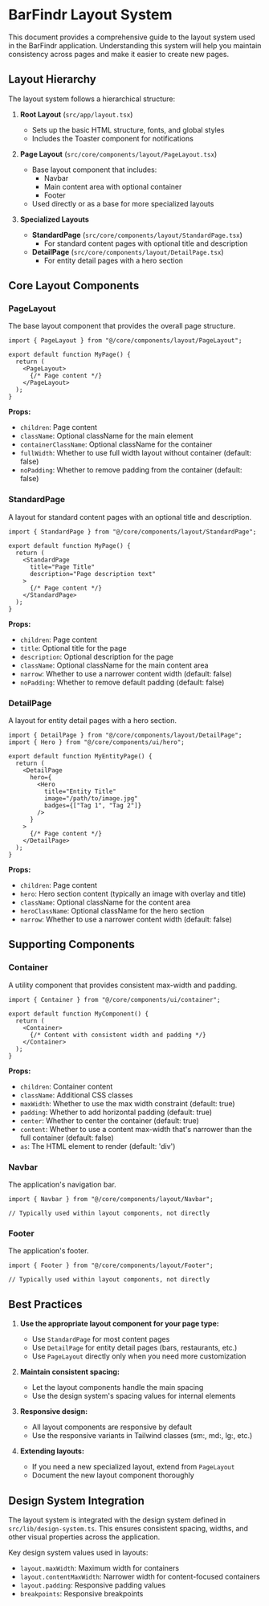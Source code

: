 # BarFindr Layout System

This document provides a comprehensive guide to the layout system used in the BarFindr application. Understanding this system will help you maintain consistency across pages and make it easier to create new pages.

## Layout Hierarchy

The layout system follows a hierarchical structure:

1. **Root Layout** (`src/app/layout.tsx`)
   - Sets up the basic HTML structure, fonts, and global styles
   - Includes the Toaster component for notifications

2. **Page Layout** (`src/core/components/layout/PageLayout.tsx`)
   - Base layout component that includes:
     - Navbar
     - Main content area with optional container
     - Footer
   - Used directly or as a base for more specialized layouts

3. **Specialized Layouts**
   - **StandardPage** (`src/core/components/layout/StandardPage.tsx`)
     - For standard content pages with optional title and description
   - **DetailPage** (`src/core/components/layout/DetailPage.tsx`)
     - For entity detail pages with a hero section

## Core Layout Components

### PageLayout

The base layout component that provides the overall page structure.

```tsx
import { PageLayout } from "@/core/components/layout/PageLayout";

export default function MyPage() {
  return (
    <PageLayout>
      {/* Page content */}
    </PageLayout>
  );
}
```

**Props:**
- `children`: Page content
- `className`: Optional className for the main element
- `containerClassName`: Optional className for the container
- `fullWidth`: Whether to use full width layout without container (default: false)
- `noPadding`: Whether to remove padding from the container (default: false)

### StandardPage

A layout for standard content pages with an optional title and description.

```tsx
import { StandardPage } from "@/core/components/layout/StandardPage";

export default function MyPage() {
  return (
    <StandardPage
      title="Page Title"
      description="Page description text"
    >
      {/* Page content */}
    </StandardPage>
  );
}
```

**Props:**
- `children`: Page content
- `title`: Optional title for the page
- `description`: Optional description for the page
- `className`: Optional className for the main content area
- `narrow`: Whether to use a narrower content width (default: false)
- `noPadding`: Whether to remove default padding (default: false)

### DetailPage

A layout for entity detail pages with a hero section.

```tsx
import { DetailPage } from "@/core/components/layout/DetailPage";
import { Hero } from "@/core/components/ui/hero";

export default function MyEntityPage() {
  return (
    <DetailPage
      hero={
        <Hero
          title="Entity Title"
          image="/path/to/image.jpg"
          badges={["Tag 1", "Tag 2"]}
        />
      }
    >
      {/* Page content */}
    </DetailPage>
  );
}
```

**Props:**
- `children`: Page content
- `hero`: Hero section content (typically an image with overlay and title)
- `className`: Optional className for the content area
- `heroClassName`: Optional className for the hero section
- `narrow`: Whether to use a narrower content width (default: false)

## Supporting Components

### Container

A utility component that provides consistent max-width and padding.

```tsx
import { Container } from "@/core/components/ui/container";

export default function MyComponent() {
  return (
    <Container>
      {/* Content with consistent width and padding */}
    </Container>
  );
}
```

**Props:**
- `children`: Container content
- `className`: Additional CSS classes
- `maxWidth`: Whether to use the max width constraint (default: true)
- `padding`: Whether to add horizontal padding (default: true)
- `center`: Whether to center the container (default: true)
- `content`: Whether to use a content max-width that's narrower than the full container (default: false)
- `as`: The HTML element to render (default: 'div')

### Navbar

The application's navigation bar.

```tsx
import { Navbar } from "@/core/components/layout/Navbar";

// Typically used within layout components, not directly
```

### Footer

The application's footer.

```tsx
import { Footer } from "@/core/components/layout/Footer";

// Typically used within layout components, not directly
```

## Best Practices

1. **Use the appropriate layout component for your page type:**
   - Use `StandardPage` for most content pages
   - Use `DetailPage` for entity detail pages (bars, restaurants, etc.)
   - Use `PageLayout` directly only when you need more customization

2. **Maintain consistent spacing:**
   - Let the layout components handle the main spacing
   - Use the design system's spacing values for internal elements

3. **Responsive design:**
   - All layout components are responsive by default
   - Use the responsive variants in Tailwind classes (sm:, md:, lg:, etc.)

4. **Extending layouts:**
   - If you need a new specialized layout, extend from `PageLayout`
   - Document the new layout component thoroughly

## Design System Integration

The layout system is integrated with the design system defined in `src/lib/design-system.ts`. This ensures consistent spacing, widths, and other visual properties across the application.

Key design system values used in layouts:
- `layout.maxWidth`: Maximum width for containers
- `layout.contentMaxWidth`: Narrower width for content-focused containers
- `layout.padding`: Responsive padding values
- `breakpoints`: Responsive breakpoints
